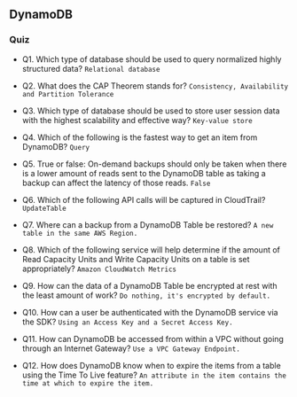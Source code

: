 ## DynamoDB
### Quiz

* Q1. Which type of database should be used to query normalized highly structured data? `Relational database`

* Q2. What does the CAP Theorem stands for? `Consistency, Availability and Partition Tolerance`

* Q3. Which type of database should be used to store user session data with the highest scalability and effective way? `Key-value store`

* Q4. Which of the following is the fastest way to get an item from DynamoDB? `Query`

* Q5. True or false: On-demand backups should only be taken when there is a lower amount of reads sent to the DynamoDB table as taking a backup can affect the latency of those reads. `False`

* Q6. Which of the following API calls will be captured in CloudTrail? `UpdateTable`

* Q7. Where can a backup from a DynamoDB Table be restored? `A new table in the same AWS Region.`

* Q8. Which of the following service will help determine if the amount of Read Capacity Units and Write Capacity Units on a table is set appropriately? `Amazon CloudWatch Metrics`

* Q9. How can the data of a DynamoDB Table be encrypted at rest with the least amount of work? `Do nothing, it's encrypted by default.`

* Q10. How can a user be authenticated with the DynamoDB service via the SDK? `Using an Access Key and a Secret Access Key.`

* Q11. How can DynamoDB be accessed from within a VPC without going through an Internet Gateway? `Use a VPC Gateway Endpoint.`

* Q12. How does DynamoDB know when to expire the items from a table using the Time To Live feature? `An attribute in the item contains the time at which to expire the item.`
